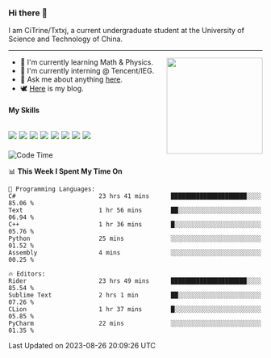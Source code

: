 ### Hi there 👋

I am CiTrine/Txtxj, a current undergraduate student at the University of Science and Technology of China.

---

<img align="right" height="190" src="http://github-profile-summary-cards.vercel.app/api/cards/stats?username=txtxj&theme=vue">

- 🌱 I'm currently learning Math & Physics.
- 🐶 I'm currently interning @ Tencent/IEG.
- 💬 Ask me about anything [here](https://github.com/txtxj/txtxj/issues).
- 🕊️ [Here](https://txtxj.top) is my blog.

#### My Skills

![](https://img.shields.io/badge/C%23-239120?logo=csharp&logoColor=fff)
![](https://img.shields.io/badge/Unity-000000?logo=unity&logoColor=fff)
![](https://img.shields.io/badge/Python-3e74a2?logo=python&logoColor=fff)
![](https://img.shields.io/badge/C++-65318e?logo=cplusplus&logoColor=fff)
![](https://img.shields.io/badge/C-5654a2?logo=c&logoColor=fff)
![](https://img.shields.io/badge/Blender-f5792a?logo=blender&logoColor=fff)
![](https://img.shields.io/badge/MS%20SQL-cc2927?logo=microsoftsqlserver&logoColor=fff)
![](https://img.shields.io/badge/My%20SQL-4479a1?logo=mysql&logoColor=fff)
---

<!--START_SECTION:waka-->
![Code Time](http://img.shields.io/badge/Code%20Time-1%2C391%20hrs%2048%20mins-blue)

📊 **This Week I Spent My Time On** 

```text
💬 Programming Languages: 
C#                       23 hrs 41 mins      █████████████████████░░░░   85.06 % 
Text                     1 hr 56 mins        ██░░░░░░░░░░░░░░░░░░░░░░░   06.94 % 
C++                      1 hr 36 mins        █░░░░░░░░░░░░░░░░░░░░░░░░   05.76 % 
Python                   25 mins             ░░░░░░░░░░░░░░░░░░░░░░░░░   01.52 % 
Assembly                 4 mins              ░░░░░░░░░░░░░░░░░░░░░░░░░   00.25 % 

🔥 Editors: 
Rider                    23 hrs 49 mins      █████████████████████░░░░   85.54 % 
Sublime Text             2 hrs 1 min         ██░░░░░░░░░░░░░░░░░░░░░░░   07.26 % 
CLion                    1 hr 37 mins        █░░░░░░░░░░░░░░░░░░░░░░░░   05.85 % 
PyCharm                  22 mins             ░░░░░░░░░░░░░░░░░░░░░░░░░   01.35 % 
```


 Last Updated on 2023-08-26 20:09:26 UTC
<!--END_SECTION:waka-->
